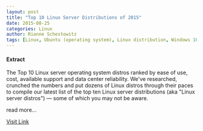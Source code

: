 ```yaml
---
layout: post
title: "Top 10 Linux Server Distributions of 2015"
date: 2015-08-25
categories: Linux
author: Rianne Schestowitz
tags: [Linux, Ubuntu (operating system), Linux distribution, Windows 10, Microsoft Windows, Unity (user interface), Operating system families, Software, Computing, System software, Computers, Computer architecture, Computer engineering, Free software, Linus Torvalds, Operating system technology, Digital media, Unix variants]
---
```





#### Extract
> 

The Top 10 Linux server operating system distros ranked by ease of use, cost, available support and data center reliability.
We've researched, crunched the numbers and put dozens of Linux distros through their paces to compile our latest list of the top ten Linux server distributions (aka "Linux server distros") — some of which you may not be aware.

 read more...



[Visit Link](http://www.tuxmachines.org/node/79339)


